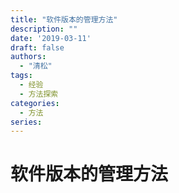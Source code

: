 ```yaml
---
title: "软件版本的管理方法"
description: ""
date: '2019-03-11'
draft: false
authors:
  - "清松"
tags:
  - 经验
  - 方法探索
categories:
  - 方法
series:
---
```


# 软件版本的管理方法

